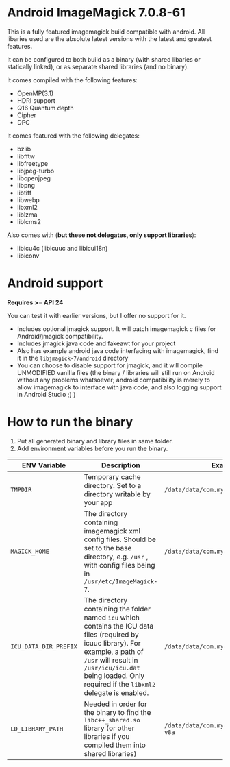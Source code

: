 
# Android ImageMagick 7.0.8-61
This is a fully featured imagemagick build compatible with android. All libaries used are the absolute latest versions with the latest and greatest features.

It can be configured to both build as a binary (with shared libaries or statically linked), or as separate shared libraries (and no binary).

It comes compiled with the following features:

- OpenMP(3.1)
- HDRI support
- Q16 Quantum depth
- Cipher
- DPC

It comes featured with the following delegates:

 - bzlib
 - libfftw
 - libfreetype
 - libjpeg-turbo
 - libopenjpeg
 - libpng
 - libtiff
 - libwebp
 - libxml2
 - liblzma
 - liblcms2

Also comes with (**but these not delegates, only support libraries**):
- libicu4c (libicuuc and libicui18n)
- libiconv

# Android support

**Requires >= API 24**

You can test it with earlier versions, but I offer no support for it.

- Includes optional jmagick support. It will patch imagemagick c files for Android/jmagick compatibility.
- Includes jmagick java code and fakeawt for your project
- Also has example android java code interfacing with imagemagick, find it in the `libjmagick-7/android` directory
- You can choose to disable support for jmagick, and it will compile UNMODIFIED vanilla files (the binary / libraries will still run on Android without any problems whatsoever; android compatibility is merely to allow imagemagick to interface with java code, and also logging support in Android Studio ;) )

# How to run the binary


1. Put all generated binary and library files in same folder.
2. Add environment variables before you run the binary.

| ENV Variable | Description | Example Value |
|--|--|--|
|`TMPDIR`|Temporary cache directory. Set to a directory writable by your app|`/data/data/com.myapp/files/TMP`|
|`MAGICK_HOME`|The directory containing imagemagick xml config files. Should be set to the base directory, e.g. `/usr` , with config files being in `/usr/etc/ImageMagick-7`.| `/data/data/com.myapp/files/usr`|
|`ICU_DATA_DIR_PREFIX`|The directory containing the folder named `icu` which contains the ICU data files (required by icuuc library). For example, a path of `/usr` will result in `/usr/icu/icu.dat` being loaded. Only required if the `libxml2` delegate is enabled.|`/data/data/com.myapp/files/usr`|
|`LD_LIBRARY_PATH`|Needed in order for the binary to find the `libc++_shared.so` library (or other libraries if you compiled them into shared libraries)|`/data/data/com.myapp/files/usr/lib/arm64-v8a`|
